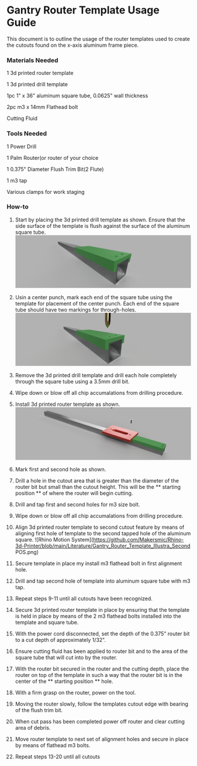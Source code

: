 # Gantry Router Template Usage Guide
This document is to outline the usage of the router templates used to create the cutouts found on the x-axis aluminum frame piece.

### Materials Needed
1 3d printed router template

1 3d printed drill template

1pc 1" x 36" aluminum square tube, 0.0625" wall thickness

2pc m3 x 14mm Flathead bolt

Cutting Fluid

### Tools Needed
1 Power Drill

1 Palm Router(or router of your choice

1 0.375" Diameter Flush Trim Bit(2 Flute)

1 m3 tap

Various clamps for work staging


### How-to
1.  Start by placing the 3d printed drill template as shown.  Ensure that the side surface of the template is flush against the surface of the aluminum square tube.
![Rhino Motion System](https://github.com/Makersmic/Rhino-3d-Printer/blob/main/Literature/Gantry_Router_Template_Illustra_Align1.PNG)


2.  Usin a center punch, mark each end of the square tube using the template for placement of the center punch.  Each end of the square tube should have two markings for through-holes.
![Rhino Motion System](https://github.com/Makersmic/Rhino-3d-Printer/blob/main/Literature/Gantry_Router_Template_Illustra_Punch.png)

3.  Remove the 3d printed drill template and drill each hole completely through the square tube using a 3.5mm drill bit.
4.  Wipe down or blow off all chip accumalations from drilling procedure.
5.  Install 3d printed router template as shown.
![Rhino Motion System](https://github.com/Makersmic/Rhino-3d-Printer/blob/main/Literature/Gantry_Router_Template_Illustra.png)

6.  Mark first and second hole as shown.
7.  Drill a hole in the cutout area that is greater than the diameter of the router bit but small than the cutout height.  This will be the ** starting position ** of where the router will begin cutting.
8.  Drill and tap first and second holes for m3 size bolt.
9.  Wipe down or blow off all chip accumalations from drilling procedure.
10.  Align 3d printed router template to second cutout feature by means of aligning first hole of template to the second tapped hole of the aluminum square.
![Rhino Motion System](https://github.com/Makersmic/Rhino-3d-Printer/blob/main/Literature/Gantry_Router_Template_Illustra_Second POS.png)

10. Secure template in place my install m3 flathead bolt in first alignment hole.
11.  Drill and tap second hole of template into aluminum square tube  with m3 tap.
12.  Repeat steps 9-11 until all cutouts have been recognized.
13.  Secure 3d printed router template in place by ensuring that the template is held in place by means of the 2 m3 flathead bolts installed into the template and square tube.
14.  With the power cord disconnected, set the depth of the 0.375" router bit to a cut depth of approximately 1/32".  
15.  Ensure cutting fluid has been applied to router bit and to the area of the square tube that will cut into by the router.
16.  With the router bit secured in the router and the cutting depth, place the router on top of the template in such a way that the router bit is in the center of the ** starting position ** hole.
17.  With a firm grasp on the router, power on the tool.
18.  Moving the router slowly, follow the templates cutout edge with bearing of the flush trim bit.
19.  When cut pass has been completed power off router and clear cutting area of debris.
20.  Move router template to next set of alignment holes and secure in place by means of flathead m3 bolts.
21.  Repeat steps 13-20 until all cutouts
